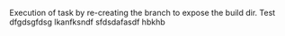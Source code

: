 Execution of task by re-creating the branch to expose the build dir. Test
dfgdsgfdsg
lkanfksndf
sfdsdafasdf
hbkhb
